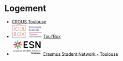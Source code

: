 
# Logement

* [CROUS Toulouse](https://www.crous-toulouse.fr)
* <img src="https://github.com/upssitech/liens/blob/main/logos/toulbox.png" width=100> [Toul'Box](https://toulbox.univ-toulouse.fr)
* <img src="https://github.com/upssitech/liens/blob/main/logos/ESN_Toulouse.png" width=100> [Erasmus Student Network - Toulouse](https://esntoulouse.fr/fr)
